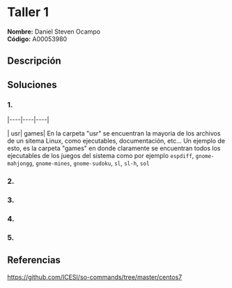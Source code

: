 # Taller 1

**Nombre:** Daniel Steven Ocampo  
**Código:** A00053980  

## Descripción 

## Soluciones

### 1.  

|----|----|----| 

| usr| games| En la carpeta "usr" se encuentran la mayoria de los archivos de un sitema Linux, como ejecutables, documentación, etc... Un ejemplo de esto, es la carpeta "games" en donde claramente se encuentran todos los ejecutables de los juegos del sistema como por ejemplo ```espdiff```, ```gnome-mahjongg```, ```gnome-mines```, ```gnome-sudoku```,   ```sl```, ```sl-h```, ```sol```


### 2.  
### 3.  
### 4.  
### 5.  

## Referencias

https://github.com/ICESI/so-commands/tree/master/centos7
